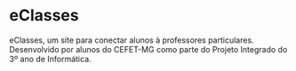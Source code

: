 # eClasses
eClasses, um site para conectar alunos à professores particulares. Desenvolvido por alunos do CEFET-MG como parte do Projeto Integrado do 3º ano de Informática.
